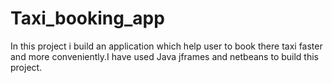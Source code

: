 # Taxi_booking_app
In this project i build an application which help user to book there taxi faster and more conveniently.I have used Java jframes and netbeans to build this project.
